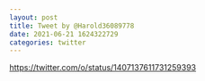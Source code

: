 ```yaml
--- 
layout: post 
title: Tweet by @Harold36089778 
date: 2021-06-21 1624322729 
categories: twitter 
--- 
```

https://twitter.com/o/status/1407137611731259393